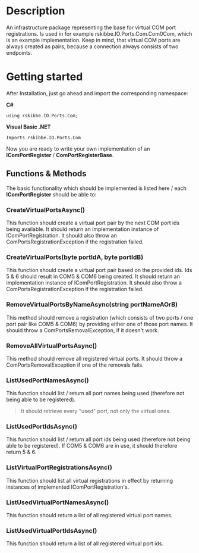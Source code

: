 ﻿

# Description
An infrastructure package representing the base for virtual COM port registrations. Is used in for example rskibbe.IO.Ports.Com.Com0Com, which is an example implementation. Keep in mind, that virtual COM ports are always created as pairs, because a connection always consists of two endpoints.

# Getting started
After Installation, just go ahead and import the corresponding namespace:

**C#**

    using rskibbe.IO.Ports.Com;
    
**Visual Basic .NET**
    
    Imports rskibbe.IO.Ports.Com

Now you are ready to write your own implementation of an **IComPortRegister** / **ComPortRegisterBase**.

## Functions & Methods
The basic functionality which should be implemented is listed here / each **IComPortRegister** should be able to:

### CreateVirtualPortsAsync()
This function should create a virtual port pair by the next COM port ids being available. It should return an implementation instance of IComPortRegistration. It should also throw an ComPortsRegistrationException if the registration failed.

### CreateVirtualPorts(byte portIdA, byte portIdB)
This function should create a virtual port pair based on the provided ids. Ids 5 & 6 should result in COM5 & COM6 being created. It should return an implementation instance of IComPortRegistration. It should also throw a ComPortsRegistrationException if the registration failed.

### RemoveVirtualPortsByNameAsync(string portNameAOrB)
This method should remove a registration (which consists of two ports / one port pair like COM5 & COM6) by providing either one of those port names. It should throw a ComPortsRemovalException, if it doesn't work.

### RemoveAllVirtualPortsAsync()
This method should remove all registered virtual ports. It should throw a ComPortsRemovalException if one of the removals fails.

### ListUsedPortNamesAsync()
This function should list / return all port names being used (therefore not being able to be registered).
> It should retrieve every "used" port, not only the virtual ones.

### ListUsedPortIdsAsync()
This function should list / return all port ids being used (therefore not being able to be registered). If COM5 & COM6 are in use, it should therefore return 5 & 6.

### ListVirtualPortRegistrationsAsync()
This function should list all virtual registrations in effect by returning instances of implemented IComPortRegistration's.

### ListUsedVirtualPortNamesAsync()
This function should return a list of all registered virtual port names.

### ListUsedVirtualPortIdsAsync()
This function should return a list of all registered virtual port ids.